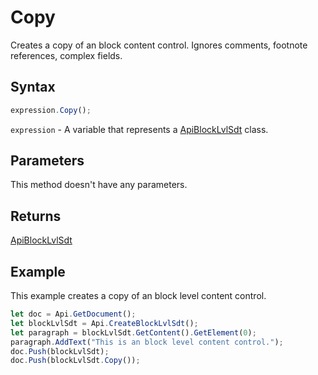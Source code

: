 # Copy

Creates a copy of an block content control. Ignores comments, footnote references, complex fields.

## Syntax

```javascript
expression.Copy();
```

`expression` - A variable that represents a [ApiBlockLvlSdt](../ApiBlockLvlSdt.md) class.

## Parameters

This method doesn't have any parameters.

## Returns

[ApiBlockLvlSdt](../../ApiBlockLvlSdt/ApiBlockLvlSdt.md)

## Example

This example creates a copy of an block level content control.

```javascript editor-docx
let doc = Api.GetDocument();
let blockLvlSdt = Api.CreateBlockLvlSdt();
let paragraph = blockLvlSdt.GetContent().GetElement(0);
paragraph.AddText("This is an block level content control.");
doc.Push(blockLvlSdt);
doc.Push(blockLvlSdt.Copy());
```
